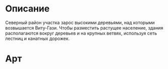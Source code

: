 # Описание
Северный район участка зарос высокими деревьями, над которыми возвышается Виту-Гази. Чтобы разместить растущее население, здания располагаются вокруг деревьев и на крупных ветвях, используя сеть лестниц и канатных дорожек.
# Арт
